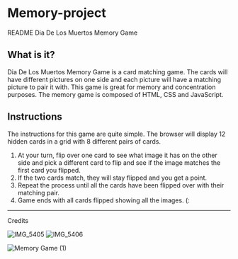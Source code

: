 # Memory-project
README
Dia De Los Muertos Memory Game

What is it?
------------------------------------------------------------------------------------------------------------
Dia De Los Muertos Memory Game is a card matching game. The cards will have different pictures on one side and each picture will have a matching picture to pair it with. This game is great for memory and concentration purposes. 
The memory game is composed of HTML, CSS and JavaScript. 

Instructions
-----------------------------------------------------------------------------------------------------------
The instructions for this game are quite simple. The browser will display 12 hidden cards in a grid with 8 different pairs of cards. 
1.	At your turn, flip over one card to see what image it has on the other side and pick a different card to flip and see if the image matches the first card you flipped. 
2.	If the two cards match, they will stay flipped and you get a point. 
3.	Repeat the process until all the cards have been flipped over with their matching pair. 
4.	 Game ends with all cards flipped showing all the images. (:
------------------------------------------------------------------------------------------------------------
Credits


![IMG_5405](https://github.com/Mariaa1997/Game-project/assets/97813987/a796ccfd-720a-4e01-930c-af9f02e2f0b0)
![IMG_5406](https://github.com/Mariaa1997/Game-project/assets/97813987/0fa9cf52-54eb-4e4b-81ea-5b72d2c5670f)

![Memory Game (1)](https://github.com/Mariaa1997/Game-project/assets/97813987/51ffbeca-6b2f-44ce-9216-6839c527bfbc)